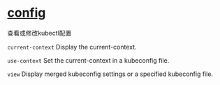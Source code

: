# [config](https://kubernetes.io/docs/reference/generated/kubectl/kubectl-commands#config)

查看或修改kubectl配置

`current-context` Display the current-context.

`use-context` Set the current-context in a kubeconfig file.

`view` Display merged kubeconfig settings or a specified kubeconfig file.
